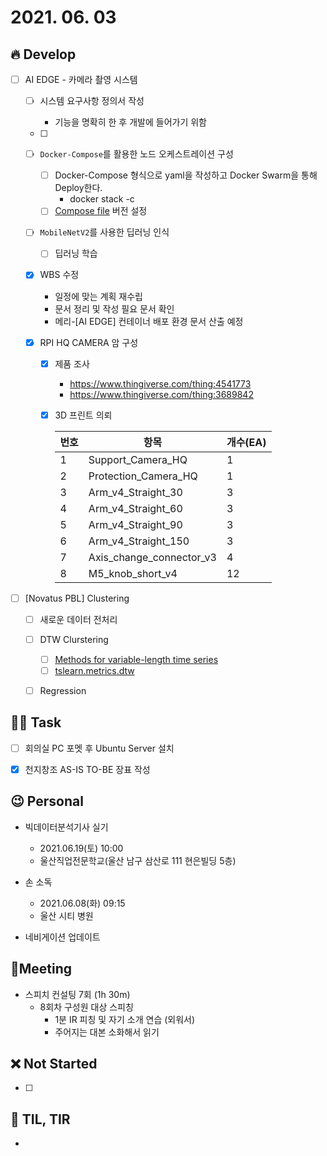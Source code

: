 # 2021. 06. 03

## 🔥 Develop

- [ ] AI EDGE - 카메라 촬영 시스템
  - [ ] 시스템 요구사항 정의서 작성
    * 기능을 명확히 한 후 개발에 들어가기 위함
    
  - [ ] 
  
  - [ ] `Docker-Compose`를 활용한 노드 오케스트레이션 구성
    
    - [ ] Docker-Compose 형식으로 yaml을 작성하고 Docker Swarm을 통해 Deploy한다. 
      * docker stack -c <docker-compose yaml> <stack-name>
    - [ ] [Compose file](https://docs.docker.com/compose/compose-file/) 버전 설정
    
  - [ ] `MobileNetV2`를 사용한 딥러닝 인식
    
    - [ ] 딥러닝 학습
    
  - [x] WBS 수정
  
    * 일정에 맞는 계획 재수립
    * 문서 정리 및 작성 필요 문서 확인
    * 메리-[AI EDGE] 컨테이너 배포 환경 문서 산출 예정

  - [x] RPI HQ CAMERA 암 구성

    - [x] 제품 조사
  
      - https://www.thingiverse.com/thing:4541773
      - https://www.thingiverse.com/thing:3689842

    - [x] 3D 프린트 의뢰
  
      | 번호 | 항목                     | 개수(EA) |
      | ---- | ------------------------ | -------- |
      | 1    | Support_Camera_HQ        | 1        |
      | 2    | Protection_Camera_HQ     | 1        |
      | 3    | Arm_v4_Straight_30       | 3        |
      | 4    | Arm_v4_Straight_60       | 3        |
      | 5    | Arm_v4_Straight_90       | 3        |
      | 6    | Arm_v4_Straight_150      | 3        |
      | 7    | Axis_change_connector_v3 | 4        |
      | 8    | M5_knob_short_v4         | 12       |
- [ ] [Novatus PBL] Clustering
  
  - [ ] 새로운 데이터 전처리
  - [ ] DTW Clurstering
    - [ ] [Methods for variable-length time series](https://tslearn.readthedocs.io/en/stable/variablelength.html#clustering)
    - [ ] [tslearn.metrics.dtw](https://tslearn.readthedocs.io/en/stable/gen_modules/metrics/tslearn.metrics.dtw.html)
  - [ ] Regression



##  🏳‍🌈 Task

- [ ] 회의실 PC 포멧 후 Ubuntu Server 설치
- [x] 천지창조 AS-IS TO-BE 장표 작성



## 😉 Personal

* 빅데이터분석기사 실기
  * 2021.06.19(토) 10:00
  * 울산직업전문학교(울산 남구 삼산로 111 현은빌딩 5층)

* 손 소독
  * 2021.06.08(화) 09:15
  * 울산 시티 병원

* 네비게이션 업데이트



## :dizzy: ​Meeting

* 스피치 컨설팅 7회 (1h 30m)
  * 8회차 구성원 대상 스피칭
    * 1분 IR 피칭 및 자기 소개 연습 (외워서)
    * 주어지는 대본 소화해서 읽기



## ❌ Not Started

- [ ] 



## 📸 TIL, TIR

* 

